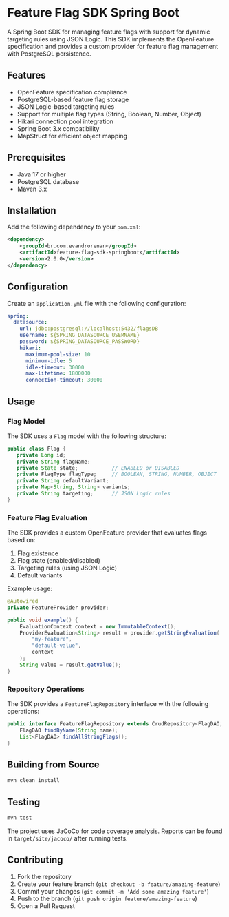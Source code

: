 # Feature Flag SDK Spring Boot

A Spring Boot SDK for managing feature flags with support for dynamic targeting rules using JSON Logic. This SDK implements the OpenFeature specification and provides a custom provider for feature flag management with PostgreSQL persistence.

## Features

- OpenFeature specification compliance
- PostgreSQL-based feature flag storage
- JSON Logic-based targeting rules
- Support for multiple flag types (String, Boolean, Number, Object)
- Hikari connection pool integration
- Spring Boot 3.x compatibility
- MapStruct for efficient object mapping

## Prerequisites

- Java 17 or higher
- PostgreSQL database
- Maven 3.x

## Installation

Add the following dependency to your `pom.xml`:

```xml
<dependency>
    <groupId>br.com.evandrorenan</groupId>
    <artifactId>feature-flag-sdk-springboot</artifactId>
    <version>2.0.0</version>
</dependency>
```

## Configuration

Create an `application.yml` file with the following configuration:

```yaml
spring:
  datasource:
    url: jdbc:postgresql://localhost:5432/flagsDB
    username: ${SPRING_DATASOURCE_USERNAME}
    password: ${SPRING_DATASOURCE_PASSWORD}
    hikari:
      maximum-pool-size: 10
      minimum-idle: 5
      idle-timeout: 30000
      max-lifetime: 1800000
      connection-timeout: 30000
```

## Usage

### Flag Model

The SDK uses a `Flag` model with the following structure:

```java
public class Flag {
   private Long id;
   private String flagName;
   private State state;           // ENABLED or DISABLED
   private FlagType flagType;     // BOOLEAN, STRING, NUMBER, OBJECT
   private String defaultVariant;
   private Map<String, String> variants;
   private String targeting;      // JSON Logic rules
}
```

### Feature Flag Evaluation

The SDK provides a custom OpenFeature provider that evaluates flags based on:
1. Flag existence
2. Flag state (enabled/disabled)
3. Targeting rules (using JSON Logic)
4. Default variants

Example usage:

```java
@Autowired
private FeatureProvider provider;

public void example() {
    EvaluationContext context = new ImmutableContext();
    ProviderEvaluation<String> result = provider.getStringEvaluation(
        "my-feature",
        "default-value",
        context
    );
    String value = result.getValue();
}
```

### Repository Operations

The SDK provides a `FeatureFlagRepository` interface with the following operations:

```java
public interface FeatureFlagRepository extends CrudRepository<FlagDAO, Long> {
    FlagDAO findByName(String name);
    List<FlagDAO> findAllStringFlags();
}
```

## Building from Source

```bash
mvn clean install
```

## Testing

```bash
mvn test
```

The project uses JaCoCo for code coverage analysis. Reports can be found in `target/site/jacoco/` after running tests.

## Contributing

1. Fork the repository
2. Create your feature branch (`git checkout -b feature/amazing-feature`)
3. Commit your changes (`git commit -m 'Add some amazing feature'`)
4. Push to the branch (`git push origin feature/amazing-feature`)
5. Open a Pull Request

